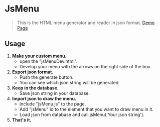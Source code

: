 # JsMenu
> This is the HTML menu generator and reader in json format. [Demo Page](http://www.hadimozaffari.ir/jsMenu)

## Usage
1. **Make your custom menu.**
   - open the "jsMenuDev.html".
   - Develop your menu with the arrows on the right side of the box.
2. **Export json format.**
   - Push the generate button.
   - You can see which json string will be generated.
3. **Keep in the database.**
   - Save json string in your database.
4. **Import json to draw the menu.**
   - include "jsMenu.js" to the <HEAD> page.
   - Add "jsMenu" id to the element that you want to draw menu in it.
   - Load json from database and call jsMenu('Your json string').
5. **That's it.**


